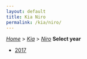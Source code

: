 ```yaml
---
layout: default
title: Kia Niro
permalink: /kia/niro/
---
```

[*Home*](/) > [*Kia*](/kia/) > [*Niro*](/kia/niro/)
**Select year**
- [2017](/kia/niro/2017/)